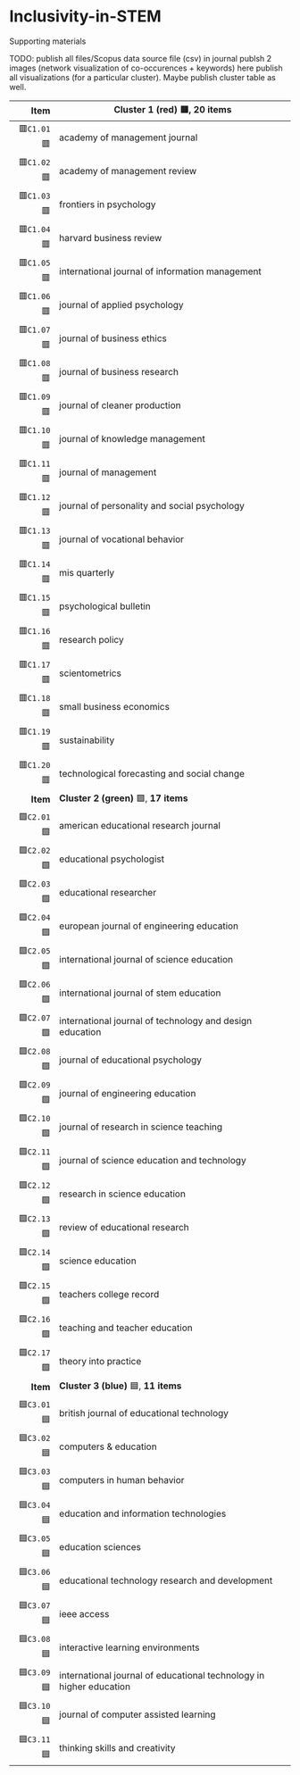 # Inclusivity-in-STEM
Supporting materials

TODO: 
publish all files/Scopus data source file (csv)
in journal publsh 2 images (network visualization of co-occurences + keywords)
  here publish all visualizations (for a particular cluster). Maybe publish cluster table as well. 

| Item | Cluster 1 (red) 🟥, 20 items |
|   ---: | --- |
| 🟥`C1.01`🟥 | academy of management journal|
| 🟥`C1.02`🟥 | academy of management review |
| 🟥`C1.03`🟥 |frontiers in psychology|
| 🟥`C1.04`🟥|harvard business review|
| 🟥`C1.05`🟥 |international journal of information management|
| 🟥`C1.06`🟥 |journal of applied psychology|
| 🟥`C1.07`🟥 |journal of business ethics|
| 🟥`C1.08`🟥 |journal of business research|
| 🟥`C1.09`🟥 |journal of cleaner production|
| 🟥`C1.10`🟥 |journal of knowledge management|
| 🟥`C1.11`🟥 |journal of management|
| 🟥`C1.12`🟥 |journal of personality and social psychology|
| 🟥`C1.13`🟥 |journal of vocational behavior|
| 🟥`C1.14`🟥 |mis quarterly|
| 🟥`C1.15`🟥 |psychological bulletin|
| 🟥`C1.16`🟥 |research policy|
| 🟥`C1.17`🟥 |scientometrics|
| 🟥`C1.18`🟥 |small business economics|
| 🟥`C1.19`🟥 |sustainability|
| 🟥`C1.20`🟥 |technological forecasting and social change|
| **Item** | **Cluster 2 (green)** 🟩, **17 items** |
| 🟩`C2.01`🟩 |american educational research journal| 
| 🟩`C2.02`🟩 |educational psychologist|
| 🟩`C2.03`🟩|educational researcher|
| 🟩`C2.04`🟩 |european journal of engineering education|
| 🟩`C2.05`🟩|international journal of science education|
| 🟩`C2.06`🟩 |international journal of stem education|
| 🟩`C2.07`🟩 |international journal of technology and design education|
| 🟩`C2.08`🟩 |journal of educational psychology|
| 🟩`C2.09`🟩 |journal of engineering education|
| 🟩`C2.10`🟩 |journal of research in science teaching|
| 🟩`C2.11`🟩 |journal of science education and technology|
| 🟩`C2.12`🟩 |research in science education|
| 🟩`C2.13`🟩 |review of educational research|
| 🟩`C2.14`🟩 |science education|
| 🟩`C2.15`🟩 |teachers college record|
| 🟩`C2.16`🟩 |teaching and teacher education|
| 🟩`C2.17`🟩 |theory into practice|
| **Item** | **Cluster 3 (blue)** 🟦, **11 items** |
| 🟦`C3.01`🟦 |british journal of educational technology|
| 🟦`C3.02`🟦 |computers & education|
| 🟦`C3.03`🟦 |computers in human behavior|
| 🟦`C3.04`🟦 |education and information technologies|
| 🟦`C3.05`🟦 |education sciences|
| 🟦`C3.06`🟦 |educational technology research and development|
| 🟦`C3.07`🟦 |ieee access|
| 🟦`C3.08`🟦 |interactive learning environments|
| 🟦`C3.09`🟦 |international journal of educational technology in higher education|
| 🟦`C3.10`🟦 |journal of computer assisted learning|
| 🟦`C3.11`🟦 |thinking skills and creativity|



